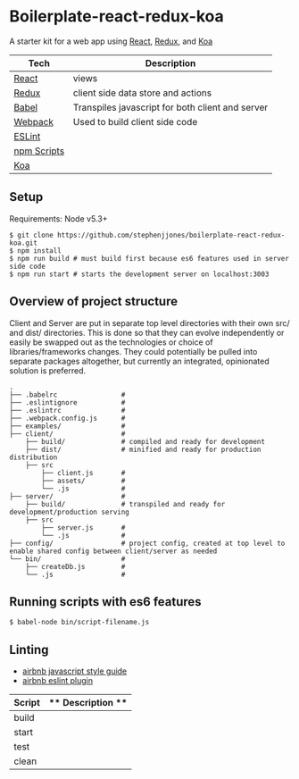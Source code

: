 # Boilerplate-react-redux-koa

A starter kit for a web app using [React](https://facebook.github.io/react/), [Redux](http://rackt.org/redux/), and [Koa](http://koajs.com/)

| **Tech** | **Description** |
|----------|-----------------|
| [React](https://facebook.github.io/react/) | views |
| [Redux](http://redux.js.org) | client side data store and actions |
|  [Babel](http://babeljs.io) | Transpiles javascript for both client and server |
| [Webpack](http://webpack.github.io) | Used to build client side code  |
| [ESLint](http://eslint.org/) |  |
| [npm Scripts](https://docs.npmjs.com/misc/scripts) |  |
| [Koa](http://koajs.com/) |  |

## Setup
Requirements:  Node v5.3+

```
$ git clone https://github.com/stephenjjones/boilerplate-react-redux-koa.git
$ npm install
$ npm run build # must build first because es6 features used in server side code
$ npm run start # starts the development server on localhost:3003
```

## Overview of project structure

Client and Server are put in separate top level directories with their own src/ and dist/ directories. This
is done so that they can evolve independently or easily be swapped out as the technologies or choice of libraries/frameworks
changes. They could potentially be pulled into separate packages altogether, but currently an integrated, opinionated solution
is preferred.

```
.
├── .babelrc                # 
├── .eslintignore           #
├── .eslintrc               #
├── .webpack.config.js      #
├── examples/               #
├── client/                 #
    ├── build/              # compiled and ready for development
    ├── dist/               # minified and ready for production distribution
    ├── src
        ├── client.js       #
        ├── assets/         #
        └── .js             #
├── server/                 #
    ├── build/              # transpiled and ready for development/production serving
    ├── src
        ├── server.js       #
        └── .js             #
├── config/                 # project config, created at top level to enable shared config between client/server as needed
└── bin/                    #
    ├── createDb.js         # 
    └── .js                 #
```

## Running scripts with es6 features
```
$ babel-node bin/script-filename.js
```

## Linting

* [airbnb javascript style guide](https://github.com/airbnb/javascript)
* [airbnb eslint plugin](https://www.npmjs.com/package/eslint-config-airbnb)

| **Script** | ** Description ** |
|------------|-------------------|
| build      |                   |
| start      |                   |
| test       |                   |
| clean      |                   |
